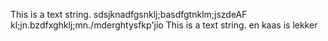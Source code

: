 This is a text string.
sdsjknadfgsnklj;basdfgtnklm;jszdeAF kl;jn.bzdfxghklj;mn./mderghtysfkp'jio
This is a text string. en kaas is lekker